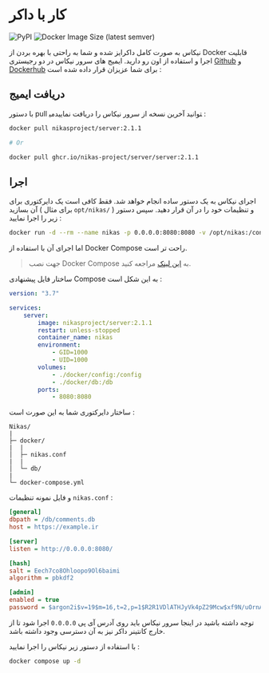 # کار با داکر

![PyPI](https://img.shields.io/pypi/v/nikas?label=Version) ![Docker Image Size (latest semver)](https://img.shields.io/docker/image-size/nikasproject/server)

نیکاس به صورت کامل داکرایز شده و شما به راحتی با بهره بردن از Docker قابلیت اجرا و استفاده از اون رو دارید. ایمیج های سرور نیکاس در دو رجیستری [Github](https://github.com/Nikas-Project/Server/pkgs/container/Server%2Fserver) و [Dockerhub](https://hub.docker.com/r/nikasproject/server) برای شما عزیزان قرار داده شده است :

## دریافت ایمیج

با دستور pull می‎توانید آخرین نسخه از سرور نیکاس را دریافت نمایید :

```sh
docker pull nikasproject/server:2.1.1

# Or

docker pull ghcr.io/nikas-project/server/server:2.1.1
```

## اجرا

اجرای نیکاس به یک دستور ساده انجام خواهد شد. فقط کافی است یک دایرکتوری برای آن بسازید ( برای مثال `opt/nikas/` ) و تنظیمات خود را در آن قرار دهید. سپس دستور زیر را اجرا نمایید :

```sh
docker run -d --rm --name nikas -p 0.0.0.0:8080:8080 -v /opt/nikas:/config -v /opt/nikas:/db nikasproject/server:2.1.1
```

اما اجرای آن با استفاده از Docker Compose راحت تر است.

> جهت نصب Docker Compose به [این لینک](https://docs.docker.com/compose/cli-command/) مراجعه کنید.

ساختار فایل پیشنهادی Compose به این شکل است :

```yml
version: "3.7"

services:
    server:
        image: nikasproject/server:2.1.1
        restart: unless-stopped
        container_name: nikas
        environment:
            - GID=1000
            - UID=1000
        volumes:
            - ./docker/config:/config
            - ./docker/db:/db
        ports:
            - 8080:8080
```

ساختار دایرکتوری شما به این صورت است :

```lang-none
Nikas/
|
├─ docker/
|  |
│  ├─ nikas.conf
|  |
│  └─ db/
|
└─ docker-compose.yml
```

و فایل نمونه تنظیمات `nikas.conf` :

```ini
[general]
dbpath = /db/comments.db
host = https://example.ir

[server]
listen = http://0.0.0.0:8080/

[hash]
salt = Eech7co8Ohloopo9Ol6baimi
algorithm = pbkdf2

[admin]
enabled = true
password = $argon2i$v=19$m=16,t=2,p=1$R2R1VDlATHJyVk4pZ29Mcw$xf9N/uOrnAWN35tg2+iS2Q
```

توجه داشته باشید در اینجا سرور نیکاس باید روی آدرس آی پی `0.0.0.0` اجرا شود تا از خارج کانتینر داکر نیز به آن دسترسی وجود داشته باشد.

با استفاده از دستور زیر نیکاس را اجرا نمایید :

```sh
docker compose up -d
```
